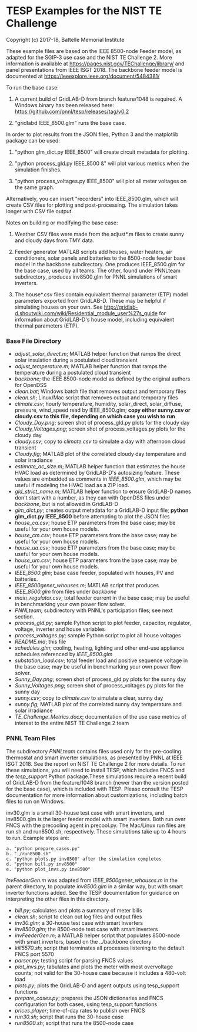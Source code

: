 # TESP Examples for the NIST TE Challenge

Copyright (c) 2017-18, Battelle Memorial Institute

These example files are based on the IEEE 8500-node Feeder model, as adapted
for the SGIP-3 use case and the NIST TE Challenge 2. More information 
is available at https://pages.nist.gov/TEChallenge/library/ and panel 
presentations from IEEE ISGT 2018.  The backbone feeder model is documented at
https://ieeexplore.ieee.org/document/5484381/

To run the base case:

1. A current build of GridLAB-D from branch feature/1048 is required. A Windows binary has been released here: https://github.com/pnnl/tesp/releases/tag/v0.2

2. "gridlabd IEEE_8500.glm" runs the base case.  

In order to plot results from the JSON files, Python 3 and the matplotlib package can be used:

1. "python glm_dict.py IEEE_8500" will create circuit metadata for plotting.

2. "python process_gld.py IEEE_8500 &" will plot various metrics when the simulation finishes.

3. "python process_voltages.py IEEE_8500" will plot all meter voltages on the same graph.

Alternatively, you can insert "recorders" into IEEE_8500.glm, which will create CSV files
for plotting and post-processing. The simulation takes longer with CSV file output.

Notes on building or modifying the base case:

1. Weather CSV files were made from the adjust*.m files to create sunny and cloudy days from TMY data.

2. Feeder generator MATLAB scripts add houses, water heaters, air conditioners, solar panels and batteries to the 8500-node feeder base model in the backbone subdirectory. One produces IEEE_8500.glm for the base case, used by all teams. The other, found under PNNLteam subdirectory, produces inv8500.glm for PNNL simulations of smart inverters.

3. The house*.csv files contain equivalent thermal parameter (ETP) model parameters exported from GridLAB-D. These may be helpful if simulating houses on your own. See http://gridlab-d.shoutwiki.com/wiki/Residential_module_user%27s_guide for information about GridLAB-D's house model, including equivalent thermal parameters (ETP).

### Base File Directory

- *adjust_solar_direct.m*; MATLAB helper function that ramps the direct solar insulation during a postulated cloud transient
- *adjust_temperature.m*; MATLAB helper function that ramps the temperature during a postulated cloud transient
- *backbone*; the IEEE 8500-node model as defined by the original authors for OpenDSS
- *clean.bat*; Windows batch file that removes output and temporary files
- *clean.sh*; Linux/Mac script that removes output and temporary files
- *climate.csv*; hourly temperature, humidity, solar_direct, solar_diffuse, pressure, wind_speed read by IEEE_8500.glm; **copy either sunny.csv or cloudy.csv to this file, depending on which case you wish to run**
- *Cloudy_Day.png*; screen shot of process_gld.py plots for the cloudy day
- *Cloudy_Voltages.png*; screen shot of process_voltages.py plots for the cloudy day
- *cloudy.csv*; copy to *climate.csv* to simulate a day with afternoon cloud transient
- *Cloudy.fig*; MATLAB plot of the correlated cloudy day temperature and solar irradiance
- *estimate_ac_size.m*; MATLAB helper function that estimates the house HVAC load as determined by GridLAB-D's autosizing feature. These values are embedded as comments in *IEEE_8500.glm*, which may be useful if modeling the HVAC load as a ZIP load.
- *gld_strict_name.m*; MATLAB helper function to ensure GridLAB-D names don't start with a number, as they can with OpenDSS files under *backbone*, but is not allowed in GridLAB-D
- *glm_dict.py*; creates output metadata for a GridLAB-D input file; **python glm_dict.py IEEE_8500** before attempting to plot the JSON files
- *house_ca.csv*; house ETP parameters from the base case; may be useful for your own house models.
- *house_cm.csv*; house ETP parameters from the base case; may be useful for your own house models.
- *house_ua.csv*; house ETP parameters from the base case; may be useful for your own house models.
- *house_um.csv*; house ETP parameters from the base case; may be useful for your own house models.
- *IEEE_8500.glm*; base case feeder, populated with houses, PV and batteries.
- *IEEE_8500gener_whouses.m*; MATLAB script that produces *IEEE_8500.glm* from files under *backbone*
- *main_regulator.csv*; total feeder current in the base case; may be useful in benchmarking your own power flow solver.
- *PNNLteam*; subdirectory with PNNL's participation files; see next section.
- *process_gld.py*; sample Python script to plot feeder, capacitor, regulator, voltage, inverter and house variables
- *process_voltages.py*; sample Python script to plot all house voltages
- *README.md*; this file
- *schedules.glm*; cooling, heating, lighting and other end-use appliance schedules referenced by *IEEE_8500.glm*
- *substation_load.csv*; total feeder load and positive sequence voltage in the base case; may be useful in benchmarking your own power flow solver.
- *Sunny_Day.png*; screen shot of process_gld.py plots for the sunny day
- *Sunny_Voltages.png*; screen shot of process_voltages.py plots for the sunny day
- *sunny.csv*; copy to *climate.csv* to simulate a clear, sunny day
- *sunny.fig*; MATLAB plot of the correlated sunny day temperature and solar irradiance
- *TE_Challenge_Metrics.docx*; documentation of the use case metrics of interest to the entire NIST TE Challenge 2 team

### PNNL Team Files

The subdirectory *PNNLteam* contains files used only for the pre-cooling
thermostat and smart inverter simulations, as presented by PNNL at
IEEE ISGT 2018.  See the report on NIST TE Challenge 2 for more details.
To run these simulations, you will need to install TESP, which includes 
FNCS and the *tesp_support* Python package.These simulations require a 
recent build of GridLAB-D from the feature/1048 branch (newer than the 
version posted for the base case), which is included with TESP.  Please 
consult the TESP documentation for more information about customizations, 
including batch files to run on Windows.

inv30.glm is a small 30-house test case with smart inverters, and inv8500.glm 
is the larger feeder model with smart inverters. Both run over FNCS with the 
precooling agent in precool.py.  The Mac/Linux run files are run.sh and run8500.sh, 
respectively.  These simulations take up to 4 hours to run. Example steps are:

    a. "python prepare_cases.py"
    b. "./run8500.sh"
    c. "python plots.py inv8500" after the simulation completes
    d. "python bill.py inv8500"
    e. "python plot_invs.py inv8500"

*InvFeederGen.m* was adapted from *IEEE_8500gener_whouses.m* in the parent directory,
to populate *inv8500.glm* in a similar way, but with smart inverter functions added.
See the TESP documentation for guidance on interpreting the other files in this
directory.

- *bill.py*; calculates and plots a summary of meter bills
- *clean.sh*; script to clean out log files and output files
- *inv30.glm*; a 30-house test case with smart inverters
- *inv8500.glm*; the 8500-node test case with smart inverters
- *invFeederGen.m*; a MATLAB helper script that populates 8500-node with smart inverters, based on the ../backbone directory
- *kill5570.sh*; script that terminates all processes listening to the default FNCS port 5570
- *parser.py*; testing script for parsing FNCS values
- *plot_invs.py*; tabulates and plots the meter with most overvoltage counts; not valid for the 30-house case because it includes a 480-volt load
- *plots.py*; plots the GridLAB-D and agent outputs using tesp_support functions
- *prepare_cases.py*; prepares the JSON dictionaries and FNCS configuration for both cases, using tesp_support functions
- *prices.player*; time-of-day rates to publish over FNCS
- *run30.sh*; script that runs the 30-house case
- *run8500.sh*; script that runs the 8500-node case
